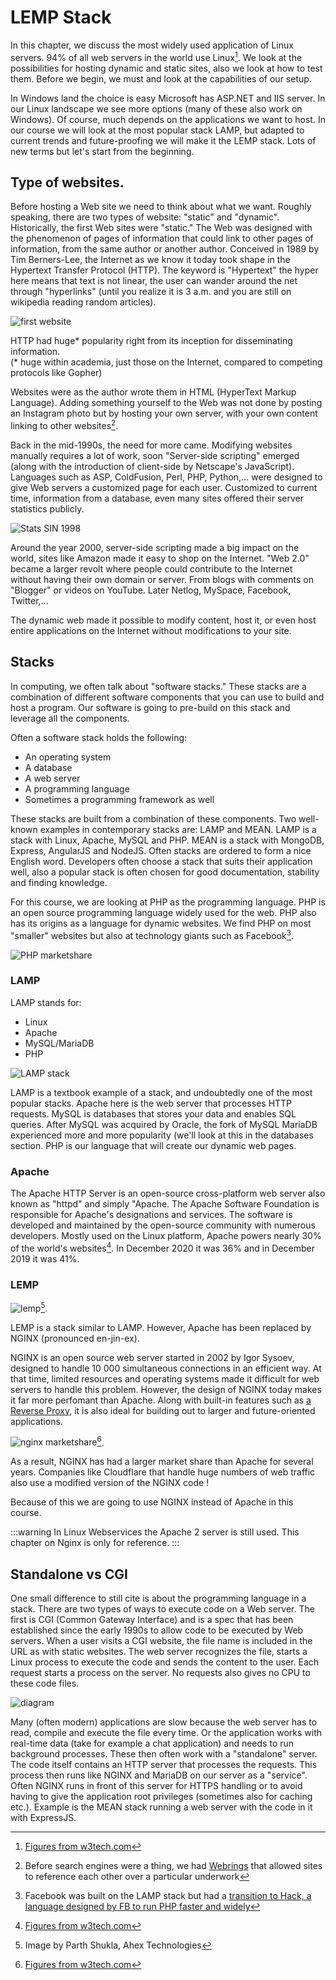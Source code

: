 # LEMP Stack

In this chapter, we discuss the most widely used application of Linux servers. 94% of all web servers in the world use Linux[^stats]. We look at the possibilities for hosting dynamic and static sites, also we look at how to test them. Before we begin, we must and look at the capabilities of our setup.

In Windows land the choice is easy Microsoft has ASP.NET and IIS server. In our Linux landscape we see more options (many of these also work on Windows). Of course, much depends on the applications we want to host. In our course we will look at the most popular stack LAMP, but adapted to current trends and future-proofing we will make it the LEMP stack. Lots of new terms but let's start from the beginning.

## Type of websites.

Before hosting a Web site we need to think about what we want. Roughly speaking, there are two types of website: "static" and "dynamic".
Historically, the first Web sites were "static." The Web was designed with the phenomenon of pages of information that could link to other pages of information, from the same author or another author. Conceived in 1989 by Tim Berners-Lee, the Internet as we know it today took shape in the Hypertext Transfer Protocol (HTTP). The keyword is "Hypertext" the hyper here means that text is not linear, the user can wander around the net through "hyperlinks" (until you realize it is 3 a.m. and you are still on wikipedia reading random articles).

![first website](./cern.png)

HTTP had huge* popularity right from its inception for disseminating information.  
(* huge within academia, just those on the Internet, compared to competing protocols like Gopher)

Websites were as the author wrote them in HTML (HyperText Markup Language). Adding something yourself to the Web was not done by posting an Instagram photo but by hosting your own server, with your own content linking to other websites[^webring].

Back in the mid-1990s, the need for more came. Modifying websites manually requires a lot of work, soon "Server-side scripting" emerged (along with the introduction of client-side by Netscape's JavaScript). Languages such as ASP, ColdFusion, Perl, PHP, Python,... were designed to give Web servers a customized page for each user. Customized to current time, information from a database, even many sites offered their server statistics publicly.

![Stats SIN 1998](./sin98.png)

Around the year 2000, server-side scripting made a big impact on the world, sites like Amazon made it easy to shop on the Internet. "Web 2.0" became a larger revolt where people could contribute to the Internet without having their own domain or server. From blogs with comments on "Blogger" or videos on YouTube. Later Netlog, MySpace, Facebook, Twitter,...

The dynamic web made it possible to modify content, host it, or even host entire applications on the Internet without modifications to your site.

## Stacks

In computing, we often talk about "software stacks." These stacks are a combination of different software components that you can use to build and host a program. Our software is going to pre-build on this stack and leverage all the components.

Often a software stack holds the following:

- An operating system
- A database
- A web server
- A programming language
- Sometimes a programming framework as well

These stacks are built from a combination of these components.
Two well-known examples in contemporary stacks are: LAMP and MEAN. LAMP is a stack with Linux, Apache, MySQL and PHP. MEAN is a stack with MongoDB, Express, AngularJS and NodeJS. Often stacks are ordered to form a nice English word.
Developers often choose a stack that suits their application well, also a popular stack is often chosen for good documentation, stability and finding knowledge.

For this course, we are looking at PHP as the programming language. PHP is an open source programming language widely used for the web. PHP also has its origins as a language for dynamic websites. We find PHP on most "smaller" websites but also at technology giants such as Facebook[^hack].

![PHP marketshare](./pl-php.png)

### LAMP

LAMP stands for:

- Linux
- Apache
- MySQL/MariaDB
- PHP

![LAMP stack](./lamp.jpg)

LAMP is a textbook example of a stack, and undoubtedly one of the most popular stacks.
Apache here is the web server that processes HTTP requests. MySQL is databases that stores your data and enables SQL queries. After MySQL was acquired by Oracle, the fork of MySQL MariaDB experienced more and more popularity (we'll look at this in the databases section. PHP is our language that will create our dynamic web pages.

### Apache

The Apache HTTP Server is an open-source cross-platform web server also known as "httpd" and simply "Apache.
The Apache Software Foundation is responsible for Apache's designations and services. The software is developed and maintained by the open-source community with numerous developers. Mostly used on the Linux platform, Apache powers nearly 30% of the world's websites[^stats]. In December 2020 it was 36% and in December 2019 it was 41%.

### LEMP

![lemp](./lemp.png)[^lempimagesource].

LEMP is a stack similar to LAMP. However, Apache has been replaced by NGINX (pronounced en-jin-ex).

NGINX is an open source web server started in 2002 by Igor Sysoev, designed to handle 10 000 simultaneous connections in an efficient way. At that time, limited resources and operating systems made it difficult for web servers to handle this problem. However, the design of NGINX today makes it far more perfomant than Apache. Along with built-in features such as [a Reverse Proxy](https://devops.maartje.dev/tools/loadbalancing/), it is also ideal for building out to larger and future-oriented applications.

![nginx marketshare](./nginx-stats.png)[^stats].

As a result, NGINX has had a larger market share than Apache for several years. Companies like Cloudflare that handle huge numbers of web traffic also use a modified version of the NGINX code !

Because of this we are going to use NGINX instead of Apache in this course.

:::warning
In Linux Webservices the Apache 2 server is still used. This chapter on Nginx is only for reference.
:::

## Standalone vs CGI

One small difference to still cite is about the programming language in a stack. There are two types of ways to execute code on a Web server. The first is CGI (Common Gateway Interface) and is a spec that has been established since the early 1990s to allow code to be executed by Web servers. When a user visits a CGI website, the file name is included in the URL as with static websites. The web server recognizes the file, starts a Linux process to execute the code and sends the content to the user. Each request starts a process on the server. No requests also gives no CPU to these code files.

![diagram](./cgi.png)

Many (often modern) applications are slow because the web server has to read, compile and execute the file every time. Or the application works with real-time data (take for example a chat application) and needs to run background processes. These then often work with a "standalone" server. The code itself contains an HTTP server that processes the requests. This process then runs like NGINX and MariaDB on our server as a "service". Often NGINX runs in front of this server for HTTPS handling or to avoid having to give the application root privileges (sometimes also for caching etc.).
Example is the MEAN stack running a web server with the code in it with ExpressJS.

[^stats]: [Figures from w3tech.com](https://w3techs.com/technologies/overview/web_server)
[^webring]: Before search engines were a thing, we had [Webrings](https://en.wikipedia.org/wiki/Webring) that allowed sites to reference each other over a particular underwork
[^hack]: Facebook was built on the LAMP stack but had a [transition to Hack, a language designed by FB to run PHP faster and widely](https://www.cuelogic.com/blog/how-facebook-is-not-using-php-by-still-using-php)
[^lempimagesource]: Image by Parth Shukla, Ahex Technologies

